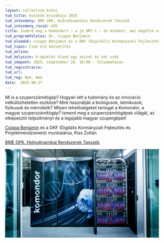 ```yaml
---
layout: collection_kutej
tud_title: Kutatók éjszakája 2025
tud_intezmeny: BME GPK, Hidrodinamikai Rendszerek Tanszék
tud_intezmeny_rovid: GPK
title: Ismerd meg a Komondort – a jó HPC-t – és mindent, ami mögötte van
tud_programfelelos: Dr. Csippa Benjamin
tud_eloadok: Csippa Benjamin és a DKF (Digitális Kormányzati Fejlesztés és Projektmendzsment) munkatársa, Kiss Zoltán
tud_tipus: Csak élő közvetítés
tud_online: 
tud_helyszin: K-épüélet Stand egy asztal és két szék
tud_idopont: 2025. szeptember 26. 18:00 - folyamatosan
tud_regisztracio: 
tud_url: 
tud_reg: Nem, Nem
date:  2025-08-27
---
```


Mi is a szuperszámítógép? Hogyan lett a tudomány és az innováció nélkülözhetetlen eszköze? Mire használják a biológusok, kémikusok, fizikusok és mérnökök? Milyen lehetőségeket tartogat a Komondor, a magyar szuperszámítógép?
Ismerd meg a szuperszámítógépek világát, az elképesztő teljesítményt és a legújabb magyar szupergépet! 

[Csippa Benjamin](https://www.hds.bme.hu/tanszek.php?sm=2&lang=HU) és a DKF (Digitális Kormányzati Fejlesztés és Projektmendzsment) munkatársa, Kiss Zoltán

[BME GPK, Hidrodinamikai Rendszerek Tanszék](https://www.hds.bme.hu/tanszek.php)

![Ismerd meg a Komondort – a jó HPC-t – és mindent, ami mögötte van](../2025/images/ismerd-meg-a-komondort-a-jo-hpc-t-es-mindent-ami-mogotte-van.jpg)
